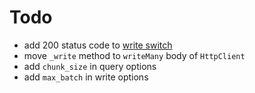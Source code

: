 Todo
====

+ add 200 status code to [write switch](https://github.com/gobwas/influent/blob/master/lib/client/http.js#L183)
+ move `_write` method to `writeMany` body of `HttpClient`
+ add `chunk_size` in query options
+ add `max_batch` in write options
